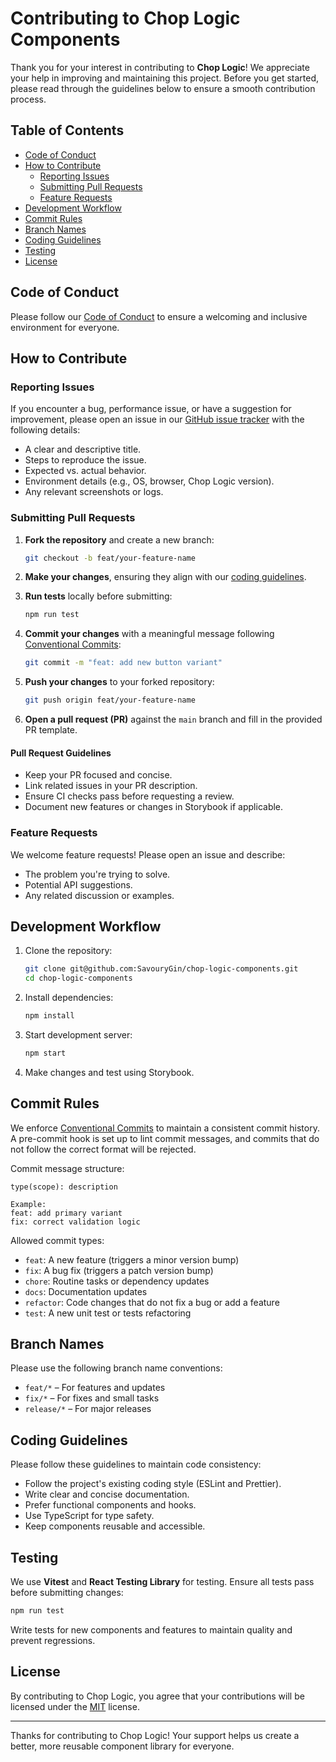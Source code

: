 # Contributing to Chop Logic Components

Thank you for your interest in contributing to **Chop Logic**! We appreciate your help in improving and maintaining this
project. Before you get started, please read through the guidelines below to ensure a smooth contribution process.

## Table of Contents

- [Code of Conduct](#code-of-conduct)
- [How to Contribute](#how-to-contribute)
  - [Reporting Issues](#reporting-issues)
  - [Submitting Pull Requests](#submitting-pull-requests)
  - [Feature Requests](#feature-requests)
- [Development Workflow](#development-workflow)
- [Commit Rules](#commit-rules)
- [Branch Names](#branch-names)
- [Coding Guidelines](#coding-guidelines)
- [Testing](#testing)
- [License](#license)

## Code of Conduct

Please follow our [Code of Conduct](CODE_OF_CONDUCT.md) to ensure a welcoming and inclusive environment for everyone.

## How to Contribute

### Reporting Issues

If you encounter a bug, performance issue, or have a suggestion for improvement, please open an issue in
our [GitHub issue tracker](https://github.com/ChopLogic/chop-logic-components/issues) with the following details:

- A clear and descriptive title.
- Steps to reproduce the issue.
- Expected vs. actual behavior.
- Environment details (e.g., OS, browser, Chop Logic version).
- Any relevant screenshots or logs.

### Submitting Pull Requests

1. **Fork the repository** and create a new branch:

   ```sh
   git checkout -b feat/your-feature-name
   ```

2. **Make your changes**, ensuring they align with our [coding guidelines](#coding-guidelines).

3. **Run tests** locally before submitting:

   ```sh
   npm run test
   ```

4. **Commit your changes** with a meaningful message
   following [Conventional Commits](https://www.conventionalcommits.org/):

   ```sh
   git commit -m "feat: add new button variant"
   ```

5. **Push your changes** to your forked repository:

   ```sh
   git push origin feat/your-feature-name
   ```

6. **Open a pull request (PR)** against the `main` branch and fill in the provided PR template.

#### Pull Request Guidelines

- Keep your PR focused and concise.
- Link related issues in your PR description.
- Ensure CI checks pass before requesting a review.
- Document new features or changes in Storybook if applicable.

### Feature Requests

We welcome feature requests! Please open an issue and describe:

- The problem you're trying to solve.
- Potential API suggestions.
- Any related discussion or examples.

## Development Workflow

1. Clone the repository:

   ```sh
   git clone git@github.com:SavouryGin/chop-logic-components.git
   cd chop-logic-components
   ```

2. Install dependencies:

   ```sh
   npm install
   ```

3. Start development server:

   ```sh
   npm start
   ```

4. Make changes and test using Storybook.

## Commit Rules

We enforce [Conventional Commits](https://www.conventionalcommits.org/) to maintain a consistent commit history. A
pre-commit hook is set up to lint commit messages, and commits that do not follow the correct format will be rejected.

Commit message structure:

```
type(scope): description

Example:
feat: add primary variant
fix: correct validation logic
```

Allowed commit types:

- `feat`: A new feature (triggers a minor version bump)
- `fix`: A bug fix (triggers a patch version bump)
- `chore`: Routine tasks or dependency updates
- `docs`: Documentation updates
- `refactor`: Code changes that do not fix a bug or add a feature
- `test`: A new unit test or tests refactoring

## Branch Names

Please use the following branch name conventions:

- `feat/*` – For features and updates
- `fix/*` – For fixes and small tasks
- `release/*` – For major releases

## Coding Guidelines

Please follow these guidelines to maintain code consistency:

- Follow the project's existing coding style (ESLint and Prettier).
- Write clear and concise documentation.
- Prefer functional components and hooks.
- Use TypeScript for type safety.
- Keep components reusable and accessible.

## Testing

We use **Vitest** and **React Testing Library** for testing. Ensure all tests pass before submitting changes:

```sh
npm run test
```

Write tests for new components and features to maintain quality and prevent regressions.

## License

By contributing to Chop Logic, you agree that your contributions will be licensed under the [MIT](LICENSE) license.

---

Thanks for contributing to Chop Logic! Your support helps us create a better, more reusable component library for
everyone.
